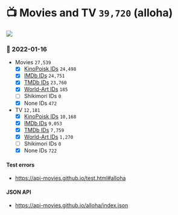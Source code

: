 # :tv: Movies and TV `39,720` (alloha)

<a href="https://API-Movies.github.io"><img src="https://API-Movies.github.io/banner.png?cache"></a>

### :date: 2022-01-16
- Movies `27,539`
  - [x] <a href="https://API-Movies.github.io/alloha/movie_kinopoisk_ids.json">KinoPoisk IDs</a> `24,498`
  - [x] <a href="https://API-Movies.github.io/alloha/movie_imdb_ids.json">IMDb IDs</a> `24,751`
  - [x] <a href="https://API-Movies.github.io/alloha/movie_tmdb_ids.json">TMDb IDs</a> `23,760`
  - [x] <a href="https://API-Movies.github.io/alloha/movie_world_art_ids.json">World-Art IDs</a> `185`
  - [ ] Shikimori IDs `0`
  - [x] None IDs `472`
- TV `12,181`
  - [x] <a href="https://API-Movies.github.io/alloha/tv_kinopoisk_ids.json">KinoPoisk IDs</a> `10,168`
  - [x] <a href="https://API-Movies.github.io/alloha/tv_imdb_ids.json">IMDb IDs</a> `9,053`
  - [x] <a href="https://API-Movies.github.io/alloha/tv_tmdb_ids.json">TMDb IDs</a> `7,759`
  - [x] <a href="https://API-Movies.github.io/alloha/tv_world_art_ids.json">World-Art IDs</a> `1,270`
  - [ ] Shikimori IDs `0`
  - [x] None IDs `722`
#### Test errors
- <a href='https://api-movies.github.io/test.html#alloha'>https://api-movies.github.io/test.html#alloha</a>
#### JSON API
- <a href='https://api-movies.github.io/alloha/index.json'>https://api-movies.github.io/alloha/index.json</a>
